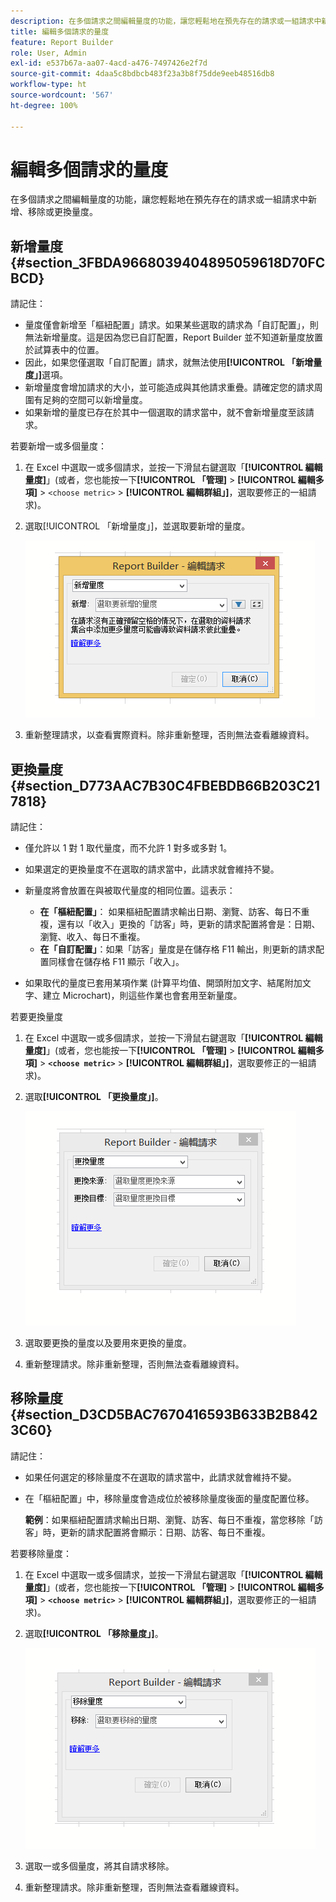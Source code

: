 ```yaml
---
description: 在多個請求之間編輯量度的功能，讓您輕鬆地在預先存在的請求或一組請求中新增、移除或更換量度。
title: 編輯多個請求的量度
feature: Report Builder
role: User, Admin
exl-id: e537b67a-aa07-4acd-a476-7497426e2f7d
source-git-commit: 4daa5c8bdbcb483f23a3b8f75dde9eeb48516db8
workflow-type: ht
source-wordcount: '567'
ht-degree: 100%

---
```


# 編輯多個請求的量度

在多個請求之間編輯量度的功能，讓您輕鬆地在預先存在的請求或一組請求中新增、移除或更換量度。

## 新增量度 {#section_3FBDA9668039404895059618D70FCBCD}

請記住：

* 量度僅會新增至「樞紐配置」請求。如果某些選取的請求為「自訂配置」，則無法新增量度。這是因為您已自訂配置，Report Builder 並不知道新量度放置於試算表中的位置。
* 因此，如果您僅選取「自訂配置」請求，就無法使用&#x200B;**[!UICONTROL 「新增量度」]**&#x200B;選項。
* 新增量度會增加請求的大小，並可能造成與其他請求重疊。請確定您的請求周圍有足夠的空間可以新增量度。
* 如果新增的量度已存在於其中一個選取的請求當中，就不會新增量度至該請求。

若要新增一或多個量度：

1. 在 Excel 中選取一或多個請求，並按一下滑鼠右鍵選取「**[!UICONTROL 編輯量度]**」(或者，您也能按一下&#x200B;**[!UICONTROL 「管理]** > **[!UICONTROL 編輯多項]** > `<choose metric>` > **[!UICONTROL 編輯群組」]**，選取要修正的一組請求)。
1. 選取[!UICONTROL 「新增量度」]，並選取要新增的量度。

   ![](assets/add_metric.png)

1. 重新整理請求，以查看實際資料。除非重新整理，否則無法查看離線資料。

## 更換量度 {#section_D773AAC7B30C4FBEBDB66B203C217818}

請記住：

* 僅允許以 1 對 1 取代量度，而不允許 1 對多或多對 1。
* 如果選定的更換量度不在選取的請求當中，此請求就會維持不變。
* 新量度將會放置在與被取代量度的相同位置。這表示：

   * **在「樞紐配置」**： 如果樞紐配置請求輸出日期、瀏覽、訪客、每日不重複，還有以「收入」更換的「訪客」時，更新的請求配置將會是：日期、瀏覽、收入、每日不重複。
   * **在「自訂配置」**：如果「訪客」量度是在儲存格 F11 輸出，則更新的請求配置同樣會在儲存格 F11 顯示「收入」。

* 如果取代的量度已套用某項作業 (計算平均值、開頭附加文字、結尾附加文字、建立 Microchart)，則這些作業也會套用至新量度。

若要更換量度

1. 在 Excel 中選取一或多個請求，並按一下滑鼠右鍵選取「**[!UICONTROL 編輯量度]**」(或者，您也能按一下&#x200B;**[!UICONTROL 「管理]** > **[!UICONTROL 編輯多項]** > **`<choose metric>`** > **[!UICONTROL 編輯群組」]**，選取要修正的一組請求)。

1. 選取&#x200B;**[!UICONTROL 「更換量度」]**。

   ![](assets/replace_metric.png)

1. 選取要更換的量度以及要用來更換的量度。
1. 重新整理請求。除非重新整理，否則無法查看離線資料。

## 移除量度 {#section_D3CD5BAC7670416593B633B2B8423C60}

請記住：

* 如果任何選定的移除量度不在選取的請求當中，此請求就會維持不變。
* 在「樞紐配置」中，移除量度會造成位於被移除量度後面的量度配置位移。

   **範例**：如果樞紐配置請求輸出日期、瀏覽、訪客、每日不重複，當您移除「訪客」時，更新的請求配置將會顯示：日期、訪客、每日不重複。

若要移除量度：

1. 在 Excel 中選取一或多個請求，並按一下滑鼠右鍵選取「**[!UICONTROL 編輯量度]**」(或者，您也能按一下&#x200B;**[!UICONTROL 「管理]** > **[!UICONTROL 編輯多項]** > **`<choose metric>`** > **[!UICONTROL 編輯群組」]**，選取要修正的一組請求)。

1. 選取&#x200B;**[!UICONTROL 「移除量度」]**。

   ![](assets/remove_metric.png)

1. 選取一或多個量度，將其自請求移除。
1. 重新整理請求。除非重新整理，否則無法查看離線資料。
